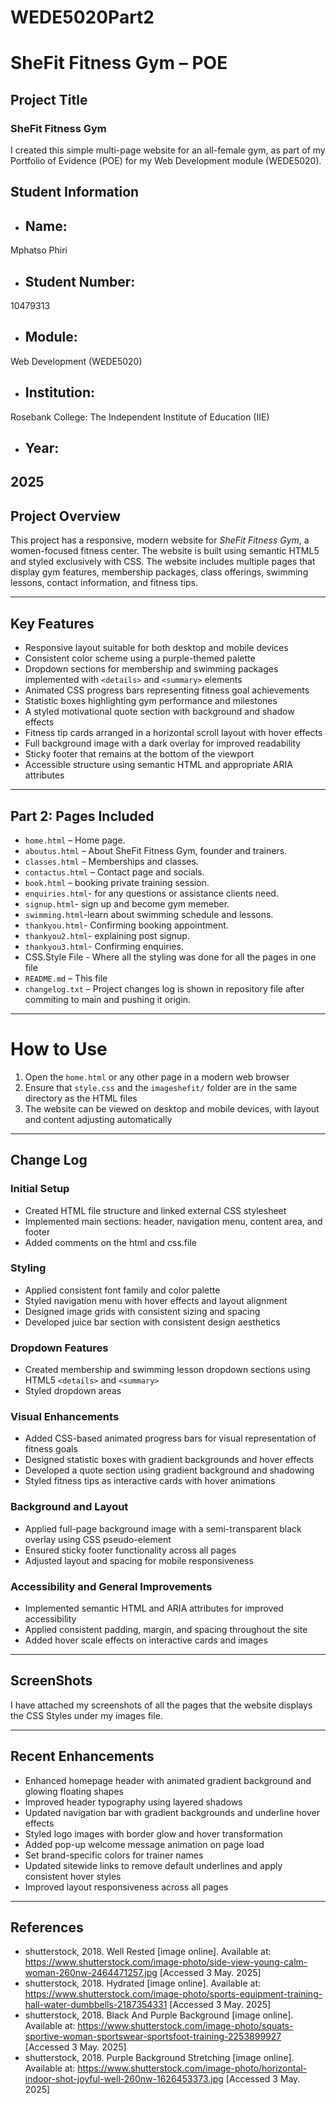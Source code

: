 # WEDE5020Part2

# SheFit Fitness Gym – POE

## Project Title

### SheFit Fitness Gym 
I created this simple multi-page website for an all-female gym, as part of my Portfolio of Evidence (POE) for my Web Development module (WEDE5020).

## Student Information

- ## Name:
Mphatso Phiri 
- ## Student Number:
10479313 
- ## Module:
Web Development (WEDE5020)  
- ## Institution:
Rosebank College: The Independent Institute of Education (IIE)  
- ## Year:
2025
---

## Project Overview  
This project has a responsive, modern website for *SheFit Fitness Gym*, a women-focused fitness center. The website is built using semantic HTML5 and styled exclusively with CSS. The website includes multiple pages that display gym features, membership packages, class offerings, swimming lessons, contact information, and fitness tips.

---

## Key Features  

- Responsive layout suitable for both desktop and mobile devices  
- Consistent color scheme using a purple-themed palette  
- Dropdown sections for membership and swimming packages implemented with `<details>` and `<summary>` elements  
- Animated CSS progress bars representing fitness goal achievements  
- Statistic boxes highlighting gym performance and milestones  
- A styled motivational quote section with background and shadow effects  
- Fitness tip cards arranged in a horizontal scroll layout with hover effects  
- Full background image with a dark overlay for improved readability  
- Sticky footer that remains at the bottom of the viewport  
- Accessible structure using semantic HTML and appropriate ARIA attributes  

---
## Part 2: Pages Included

- `home.html` – Home page. 
- `aboutus.html` – About SheFit Fitness Gym, founder and trainers.  
- `classes.html` – Memberships and classes.  
- `contactus.html` – Contact page and socials. 
- `book.html` – booking private training session.
- `enquiries.html`- for any questions or assistance clients need.
- `signup.html`- sign up and become gym memeber.
- `swimming.html`-learn about swimming schedule and lessons.
- `thankyou.html`- Confirming booking appointment.
- `thankyou2.html`- explaining post signup.
- `thankyou3.html`- Confirming enquiries.
- CSS.Style File - Where all the styling was done for all the pages in one file
- `README.md` – This file  
- `changelog.txt` – Project changes log is shown in repository file after commiting to main and pushing it origin.
---
# How to Use  

1. Open the `home.html` or any other page in a modern web browser  
2. Ensure that `style.css` and the `imageshefit/` folder are in the same directory as the HTML files  
3. The website can be viewed on desktop and mobile devices, with layout and content adjusting automatically  
---

## Change Log  

### Initial Setup  
- Created HTML file structure and linked external CSS stylesheet  
- Implemented main sections: header, navigation menu, content area, and footer  
- Added comments on the html and css.file 

### Styling  
- Applied consistent font family and color palette  
- Styled navigation menu with hover effects and layout alignment  
- Designed image grids with consistent sizing and spacing  
- Developed juice bar section with consistent design aesthetics  

### Dropdown Features  
- Created membership and swimming lesson dropdown sections using HTML5 `<details>` and `<summary>`  
- Styled dropdown areas 

### Visual Enhancements  
- Added CSS-based animated progress bars for visual representation of fitness goals  
- Designed statistic boxes with gradient backgrounds and hover effects  
- Developed a quote section using gradient background and shadowing  
- Styled fitness tips as interactive cards with hover animations  

### Background and Layout  
- Applied full-page background image with a semi-transparent black overlay using CSS pseudo-element  
- Ensured sticky footer functionality across all pages  
- Adjusted layout and spacing for mobile responsiveness  

### Accessibility and General Improvements  
- Implemented semantic HTML and ARIA attributes for improved accessibility  
- Applied consistent padding, margin, and spacing throughout the site  
- Added hover scale effects on interactive cards and images  

---
## ScreenShots
I have attached my screenshots of all the pages that the website displays the CSS Styles under my images file.

---
## Recent Enhancements  

- Enhanced homepage header with animated gradient background and glowing floating shapes  
- Improved header typography using layered shadows  
- Updated navigation bar with gradient backgrounds and underline hover effects  
- Styled logo images with border glow and hover transformation  
- Added pop-up welcome message animation on page load  
- Set brand-specific colors for trainer names  
- Updated sitewide links to remove default underlines and apply consistent hover styles  
- Improved layout responsiveness across all pages  

---

## References  

- shutterstock, 2018. Well Rested [image online]. Available at: https://www.shutterstock.com/image-photo/side-view-young-calm-woman-260nw-2464471257.jpg  [Accessed 3 May. 2025]
- shutterstock, 2018. Hydrated [image online]. Available at: https://www.shutterstock.com/image-photo/sports-equipment-training-hall-water-dumbbells-2187354331 [Accessed 3 May. 2025]
- shutterstock, 2018. Black And Purple Background [image online]. Available at: https://www.shutterstock.com/image-photo/squats-sportive-woman-sportswear-sportsfoot-training-2253899927 [Accessed 3 May. 2025]
- shutterstock, 2018. Purple Background Stretching [image online]. Available at: https://www.shutterstock.com/image-photo/horizontal-indoor-shot-joyful-well-260nw-1626453373.jpg  [Accessed 3 May. 2025]
